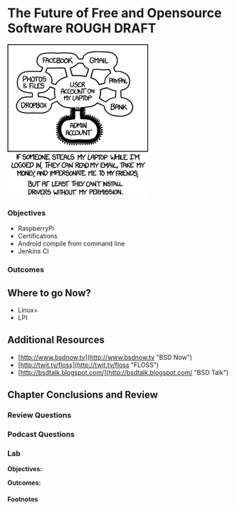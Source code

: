 # The Future of Free and Opensource Software ROUGH DRAFT
![*Always check the package dependencies...*](images/Chapter-Header/Chapter-15/authorization-2.png "Weakest Link?")

### Objectives

* RaspberryPi
* Certifications
* Android compile from command line
* Jenkins CI
 
### Outcomes

 
## Where to go Now?

   * Linux+
   * LPI

## Additional Resources

*  [http://www.bsdnow.tv](http://www.bsdnow.tv "BSD Now")
*  [http://twit.tv/floss](http://twit.tv/floss "FLOSS")
*  [http://bsdtalk.blogspot.com/](http://bsdtalk.blogspot.com/ "BSD Talk")   

## Chapter Conclusions and Review


### Review Questions


### Podcast Questions


### Lab

__Objectives:__

__Outcomes:__ 

#### Footnotes

